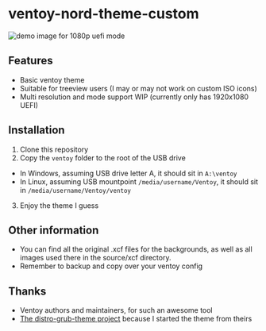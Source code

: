 # ventoy-nord-theme-custom

![demo image for 1080p uefi mode](https://github.com/giabao06/ventoy-nord-theme-custom/blob/source/assests/demo_1080_uefi.png?raw=true)

## Features
 - Basic ventoy theme
 - Suitable for treeview users (I may or may not work on custom ISO icons)
 - Multi resolution and mode support WIP (currently only has 1920x1080 UEFI)
 
## Installation
 1. Clone this repository
 2. Copy the `ventoy` folder to the root of the USB drive
  - In Windows, assuming USB drive letter A, it should sit in `A:\ventoy`
  - In Linux, assuming USB mountpoint `/media/username/Ventoy`, it should sit in `/media/username/Ventoy/ventoy`
 3. Enjoy the theme I guess
 
## Other information
 - You can find all the original .xcf files for the backgrounds, as well as all images used there in the source/xcf directory.
 - Remember to backup and copy over your ventoy config  
 
## Thanks
 - Ventoy authors and maintainers, for such an awesome tool
 - [The distro-grub-theme project](https://github.com/AdisonCavani/distro-grub-themes) because I started the theme from theirs
